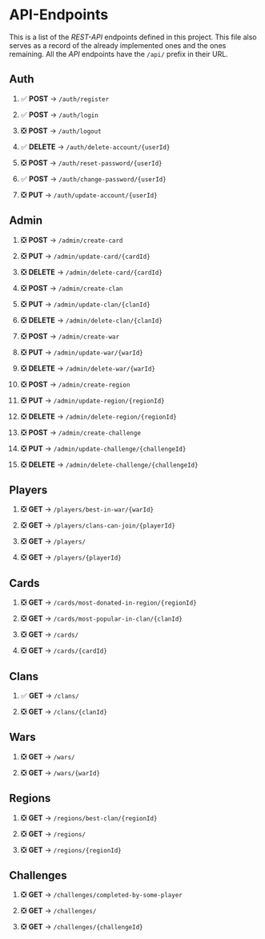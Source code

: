 # API-Endpoints

This is a list of the *REST-API* endpoints defined in this project. This file also serves as a record of the already implemented ones and the ones remaining. All the *API* endpoints have the `/api/` prefix in their URL.

## Auth

1. ✅ **POST** ->  `/auth/register`

2. ✅ **POST** ->  `/auth/login`

3. ❎ **POST** ->  `/auth/logout`

4. ✅ **DELETE** ->  `/auth/delete-account/{userId}`

5. ❎ **POST** ->  `/auth/reset-password/{userId}`

6. ✅ **POST** ->  `/auth/change-password/{userId}`

7. ❎ **PUT** ->  `/auth/update-account/{userId}`

## Admin

1. ❎ **POST** -> `/admin/create-card`

2. ❎ **PUT** -> `/admin/update-card/{cardId}`

3. ❎ **DELETE** -> `/admin/delete-card/{cardId}`

4. ❎ **POST** -> `/admin/create-clan`

5. ❎ **PUT** -> `/admin/update-clan/{clanId}`

6. ❎ **DELETE** -> `/admin/delete-clan/{clanId}`

7. ❎ **POST** -> `/admin/create-war`

8. ❎ **PUT** -> `/admin/update-war/{warId}`

9. ❎ **DELETE** -> `/admin/delete-war/{warId}`

10. ❎ **POST** -> `/admin/create-region`

11. ❎ **PUT** -> `/admin/update-region/{regionId}`

12. ❎ **DELETE** -> `/admin/delete-region/{regionId}`

13. ❎ **POST** -> `/admin/create-challenge`

14. ❎ **PUT** -> `/admin/update-challenge/{challengeId}`

15. ❎ **DELETE** -> `/admin/delete-challenge/{challengeId}`

## Players

1. ❎ **GET** ->  `/players/best-in-war/{warId}`

2. ❎ **GET** ->  `/players/clans-can-join/{playerId}`

3. ❎ **GET** ->  `/players/`

4. ❎ **GET** ->  `/players/{playerId}`

## Cards

1. ❎ **GET** ->  `/cards/most-donated-in-region/{regionId}`

2. ❎ **GET** ->  `/cards/most-popular-in-clan/{clanId}`

3. ❎ **GET** ->  `/cards/`

4. ❎ **GET** ->  `/cards/{cardId}`

## Clans

1. ✅ **GET** ->  `/clans/`

2. ❎ **GET** ->  `/clans/{clanId}`

## Wars

1. ❎ **GET** ->  `/wars/`

2. ❎ **GET** ->  `/wars/{warId}`

## Regions

1. ❎ **GET** ->  `/regions/best-clan/{regionId}`

2. ❎ **GET** ->  `/regions/`

3. ❎ **GET** ->  `/regions/{regionId}`

## Challenges

1. ❎ **GET** ->  `/challenges/completed-by-some-player`

2. ❎ **GET** ->  `/challenges/`

3. ❎ **GET** ->  `/challenges/{challengeId}`
